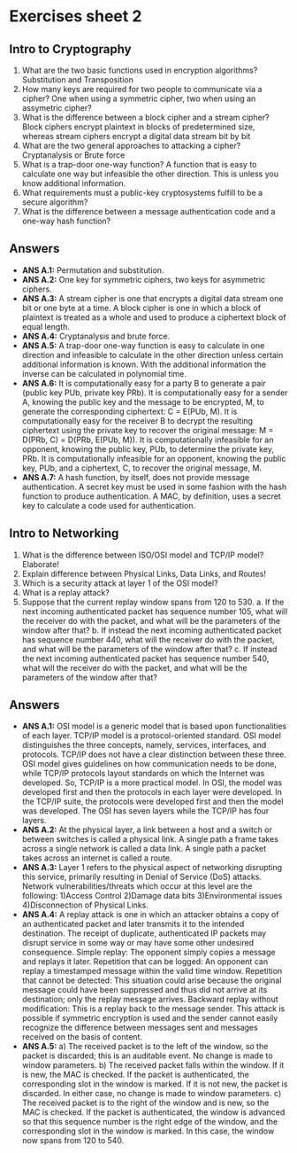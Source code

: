 # Exercises sheet 2

## Intro to Cryptography 

1. What are the two basic functions used in encryption algorithms?
   Substitution and Transposition
3. How many keys are required for two people to communicate via a cipher?
   One when using a symmetric cipher, two when using an assymetric cipher?
5. What is the difference between a block cipher and a stream cipher?
   Block ciphers encrypt plaintext in blocks of predetermined size, whereas stream ciphers encrypt a digital data stream bit by bit
7. What are the two general approaches to attacking a cipher?
   Cryptanalysis or Brute force
9. What is a trap-door one-way function?
    A function that is easy to calculate one way but infeasible the other direction. This is unless you know additional information.
11. What requirements must a public-key cryptosystems fulfill to be a secure algorithm?
12. What is the difference between a message authentication code and a one-way hash function?


## Answers
- **ANS A.1:** Permutation and substitution. 
- **ANS A.2:** One key for symmetric ciphers, two keys for asymmetric ciphers.
- **ANS A.3:** A stream cipher is one that encrypts a digital data stream one bit or one byte at a time. A block cipher is one in which a block of plaintext is treated as a whole and used to produce a ciphertext block of equal length.
- **ANS A.4:** Cryptanalysis and brute force.
- **ANS A.5:** A trap-door one-way function is easy to calculate in one direction and infeasible to calculate in the other direction unless certain additional information is known. With the additional information the inverse can be calculated in polynomial time.
- **ANS A.6:** It is computationally easy for a party B to generate a pair (public key PUb, private key PRb). It is computationally easy for a sender A, knowing the public key and the message to be encrypted, M, to generate the corresponding ciphertext: C = E(PUb, M). It is computationally easy for the receiver B to decrypt the resulting ciphertext using the private key to recover the original message: M = D(PRb, C) = D(PRb, E(PUb, M)). It is computationally infeasible for an opponent, knowing the public key, PUb, to determine the private key, PRb. It is computationally infeasible for an opponent, knowing the public key, PUb, and a ciphertext, C, to recover the original message, M. 
- **ANS A.7:** A hash function, by itself, does not provide message authentication. A secret key must be used in some fashion with the hash function to produce authentication. A MAC, by definition, uses a secret key to calculate a code used for authentication.


## Intro to Networking 

1. What is the difference between ISO/OSI model and TCP/IP model? Elaborate!
2. Explain difference between Physical Links, Data Links, and Routes!
3. Which is a security attack at layer 1 of the OSI model?
4. What is a replay attack?
5. Suppose that the current replay window spans from 120 to 530.
a. If the next incoming authenticated packet has sequence number 105, what will the receiver do with the packet, and what will be the parameters of the window after that?
b. If instead the next incoming authenticated packet has sequence number 440, what will the receiver do with the packet, and what will be the parameters of the window after that?
c. If instead the next incoming authenticated packet has sequence number 540, what will the receiver do with the packet, and what will be the parameters of the window after that?

## Answers
- **ANS A.1:** OSI model is a generic model that is based upon functionalities of each layer. TCP/IP model is a protocol-oriented standard.
OSI model distinguishes the three concepts, namely, services, interfaces, and protocols. TCP/IP does not have a clear distinction between these three.
OSI model gives guidelines on how communication needs to be done, while TCP/IP protocols layout standards on which the Internet was developed. So, TCP/IP is a more practical model. In OSI, the model was developed first and then the protocols in each layer were developed. In the TCP/IP suite, the protocols were developed first and then the model was developed. The OSI has seven layers while the TCP/IP has four layers.
- **ANS A.2:** At the physical layer, a link between a host and a switch or between switches is called a physical link. A single path a frame takes across a single network is called a data link. A single path a packet takes across an internet is called a route.
- **ANS A.3:** Layer 1 refers to the physical aspect of networking disrupting this service, primarily resulting in Denial of Service (DoS) attacks. Network vulnerabilities/threats which occur at this level are the following: 1)Access Control 2)Damage data bits 3)Environmental issues 4)Disconnection of Physical Links.
- **ANS A.4:** A replay attack is one in which an attacker obtains a copy of an authenticated packet and later transmits it to the intended destination. The receipt of duplicate, authenticated IP packets may disrupt service in some way or may have some other undesired consequence. Simple replay: The opponent simply copies a message and replays it later. Repetition that can be logged: An opponent can replay a timestamped message within the valid time window. Repetition that cannot be detected: This situation could arise because the original message could have been suppressed and thus did not arrive at its destination; only the replay message arrives. Backward replay without modification: This is a replay back to the message sender. This attack is possible if symmetric encryption is used and the sender cannot easily recognize the difference between messages sent and messages received on the basis of content.
- **ANS A.5:** a) The received packet is to the left of the window, so the packet is discarded; this is an auditable event. No change is made to window parameters. b) The received packet falls within the window. If it is new, the MAC is checked. If the packet is authenticated, the corresponding slot in the window is marked. If it is not new, the packet is discarded. In either case, no change is made to window parameters. c) The received packet is to the right of the window and is new, so the MAC is checked. If the packet is authenticated, the window is advanced so that this sequence number is the right edge of the window, and the corresponding slot in the window is marked. In this case, the window now spans from 120 to 540.

